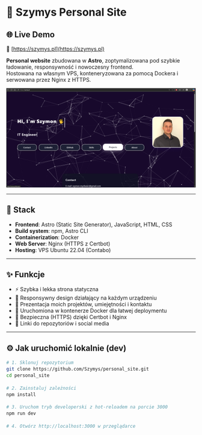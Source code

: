# 🚀 Szymys Personal Site

## 🌐 Live Demo  
🔗 [https://szymys.pl](https://szymys.pl)

**Personal website** zbudowana w **Astro**, zoptymalizowana pod szybkie ładowanie, responsywność i nowoczesny frontend.  
Hostowana na własnym VPS, konteneryzowana za pomocą Dockera i serwowana przez Nginx z HTTPS.

![Screenshot - Homepage](https://raw.githubusercontent.com/Szymys/personal_site/main/public/preview.png)

---

## 🔧 Stack

- **Frontend**: Astro (Static Site Generator), JavaScript, HTML, CSS  
- **Build system**: npm, Astro CLI  
- **Containerization**: Docker  
- **Web Server**: Nginx (HTTPS z Certbot)  
- **Hosting**: VPS Ubuntu 22.04 (Contabo)  

---

## ✨ Funkcje

- ⚡ Szybka i lekka strona statyczna  
- 📱 Responsywny design działający na każdym urządzeniu  
- 📝 Prezentacja moich projektów, umiejętności i kontaktu  
- 🐳 Uruchomiona w kontenerze Docker dla łatwej deploymentu  
- 🔐 Bezpieczna (HTTPS) dzięki Certbot i Nginx  
- 🔗 Linki do repozytoriów i social media  

---

## ⚙️ Jak uruchomić lokalnie (dev)

```bash
# 1. Sklonuj repozytorium
git clone https://github.com/Szymys/personal_site.git
cd personal_site

# 2. Zainstaluj zależności
npm install

# 3. Uruchom tryb developerski z hot-reloadem na porcie 3000
npm run dev

# 4. Otwórz http://localhost:3000 w przeglądarce
